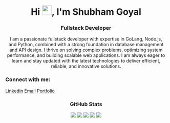 <h1 align="center">Hi <img height='30px' src='https://user-images.githubusercontent.com/18350557/176309783-0785949b-9127-417c-8b55-ab5a4333674e.gif' />, I'm Shubham Goyal</h1>

<h3 align="center">Fullstack Developer</h3>

<div align="center">
  <p>I am a passionate fullstack developer with expertise in GoLang, Node.js, and Python, combined with a strong foundation in database management and API design. I thrive on solving complex problems, optimizing system performance, and building scalable web applications. I am always eager to learn and stay updated with the latest technologies to deliver efficient, reliable, and innovative solutions.</p>
</div>

<h3 align="left">Connect with me:</h3>
<p align="left">
<a href="https://linkedin.com/in/shubgoyal23" target="blank">Linkedin</a>
<a href="mailto:hello@shubhamgoyal.dev" target="blank">Email</a>
<a href="https://shubhamgoyal.dev" target="blank">Portfolio</a>
</p>


<div>
<h3 align="center">GitHub Stats</h3>
<p align="center">
<img src="http://github-profile-summary-cards.vercel.app/api/cards/profile-details?username=shubgoyal23&theme=aura">
<img src="http://github-profile-summary-cards.vercel.app/api/cards/most-commit-language?username=shubgoyal23&theme=aura">
<img src="http://github-profile-summary-cards.vercel.app/api/cards/repos-per-language?username=shubgoyal23&theme=aura">
<img src="http://github-profile-summary-cards.vercel.app/api/cards/stats?username=shubgoyal23&theme=aura">
<img src="http://github-profile-summary-cards.vercel.app/api/cards/productive-time?username=shubgoyal23&theme=aura&utcOffset=8">
</p>
</div>
